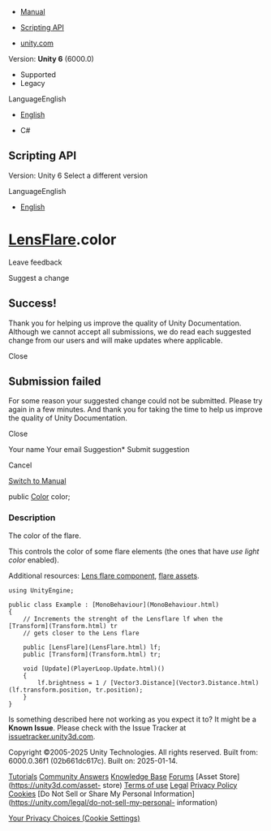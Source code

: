 [ ]()

  * [Manual](../Manual/index.html)
  * [Scripting API](../ScriptReference/index.html)

  * [unity.com](https://unity.com/)

Version: **Unity 6** (6000.0)

  * Supported
  * Legacy

LanguageEnglish

  * [English]()

  * C#

[ ](https://docs.unity3d.com)

## Scripting API

Version: Unity 6 Select a different version

LanguageEnglish

  * [English]()

#  [LensFlare](LensFlare.html).color

Leave feedback

Suggest a change

## Success!

Thank you for helping us improve the quality of Unity Documentation. Although
we cannot accept all submissions, we do read each suggested change from our
users and will make updates where applicable.

Close

## Submission failed

For some reason your suggested change could not be submitted. Please <a>try
again</a> in a few minutes. And thank you for taking the time to help us
improve the quality of Unity Documentation.

Close

Your name Your email Suggestion* Submit suggestion

Cancel

[Switch to Manual](../Manual/class-LensFlare.html "Go to LensFlare Component
in the Manual")

public [Color](Color.html) color;

### Description

The color of the flare.

This controls the color of some flare elements (the ones that have _use light
color_ enabled).  
  
Additional resources: [Lens flare component](../Manual/class-LensFlare.html),
[flare assets](../Manual/class-Flare.html).

    
    
    using UnityEngine;  
      
    public class Example : [MonoBehaviour](MonoBehaviour.html)
    {
        // Increments the strenght of the Lensflare lf when the [Transform](Transform.html) tr
        // gets closer to the Lens flare  
      
        public [LensFlare](LensFlare.html) lf;
        public [Transform](Transform.html) tr;  
      
        void [Update](PlayerLoop.Update.html)()
        {
            lf.brightness = 1 / [Vector3.Distance](Vector3.Distance.html)(lf.transform.position, tr.position);
        }
    }
    

Is something described here not working as you expect it to? It might be a
**Known Issue**. Please check with the Issue Tracker at
[issuetracker.unity3d.com](https://issuetracker.unity3d.com).

Copyright ©2005-2025 Unity Technologies. All rights reserved. Built from:
6000.0.36f1 (02b661dc617c). Built on: 2025-01-14.

[Tutorials](https://unity3d.com/learn) [Community
Answers](https://answers.unity3d.com) [Knowledge
Base](https://support.unity3d.com/hc/en-us)
[Forums](https://forum.unity3d.com) [Asset Store](https://unity3d.com/asset-
store) [Terms of use](https://docs.unity3d.com/Manual/TermsOfUse.html)
[Legal](https://unity.com/legal) [Privacy
Policy](https://unity.com/legal/privacy-policy)
[Cookies](https://unity.com/legal/cookie-policy) [Do Not Sell or Share My
Personal Information](https://unity.com/legal/do-not-sell-my-personal-
information)

[Your Privacy Choices (Cookie Settings)](javascript:void\(0\);)

